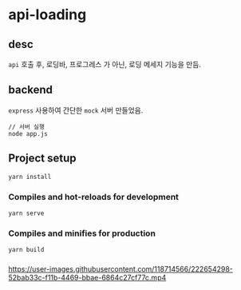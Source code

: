 # api-loading

## desc
`api` 호출 후, 로딩바, 프로그레스 가 아닌, 로딩 메세지 기능을 만듬.

## backend
`express` 사용하여 간단한 `mock` 서버 만들었음.

```
// 서버 실행
node app.js
```

## Project setup
```
yarn install
```

### Compiles and hot-reloads for development
```
yarn serve
```

### Compiles and minifies for production
```
yarn build
```

### 

https://user-images.githubusercontent.com/118714566/222654298-52bab33c-f11b-4469-bbae-6864c27cf77c.mp4
